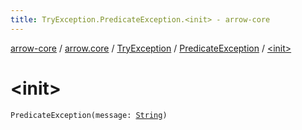 ```yaml
---
title: TryException.PredicateException.<init> - arrow-core
---
```


[arrow-core](../../../index.html) / [arrow.core](../../index.html) / [TryException](../index.html) / [PredicateException](index.html) / [&lt;init&gt;](./-init-.html)

# &lt;init&gt;

`PredicateException(message: `[`String`](https://kotlinlang.org/api/latest/jvm/stdlib/kotlin/-string/index.html)`)`